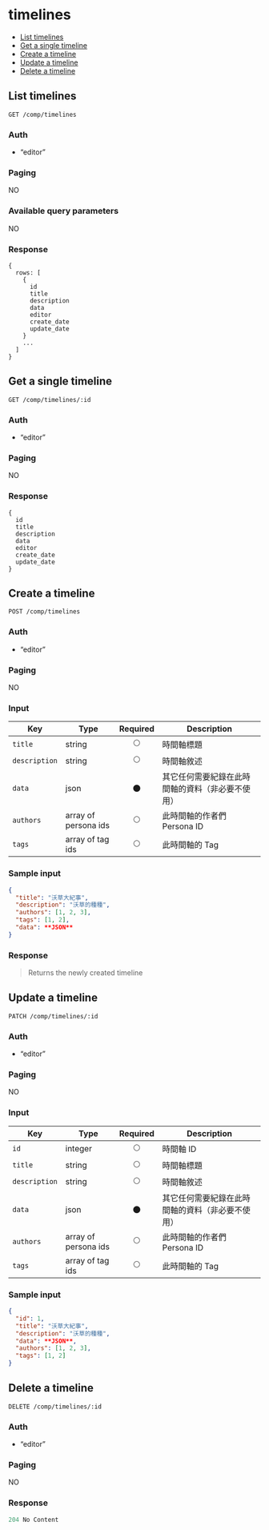 # timelines

- [List timelines](#list-timelines)
- [Get a single timeline](#get-a-single-timeline)
- [Create a timeline](#create-a-timeline)
- [Update a timeline](#update-a-timeline)
- [Delete a timeline](#delete-a-timeline)

## List timelines
```
GET /comp/timelines
```

### Auth
- “editor”

### Paging
NO

### Available query parameters
NO

### Response
```
{
  rows: [
    {
      id
      title
      description
      data
      editor
      create_date
      update_date
    }
    ...
  ]
}
```

## Get a single timeline
```
GET /comp/timelines/:id
```

### Auth
- “editor”

### Paging
NO

### Response
```
{
  id
  title
  description
  data
  editor
  create_date
  update_date
}
```

## Create a timeline
```
POST /comp/timelines
```

### Auth
- “editor”

### Paging
NO

### Input

| Key | Type | Required | Description |
| --- | --- | :---: | --- |
| `title` | string | 🌕 | 時間軸標題 |
| `description` | string | 🌕 | 時間軸敘述 |
| `data` | json | 🌑 | 其它任何需要紀錄在此時間軸的資料（非必要不使用） |
| `authors` | array of persona ids | 🌕 | 此時間軸的作者們 Persona ID |
| `tags` | array of tag ids | 🌕 | 此時間軸的 Tag |

### Sample input
```json
{
  "title": "沃草大紀事",
  "description": "沃草的種種",
  "authors": [1, 2, 3],
  "tags": [1, 2],
  "data": **JSON**
}
```

### Response
> Returns the newly created timeline

## Update a timeline
```
PATCH /comp/timelines/:id
```

### Auth
- “editor”

### Paging
NO

### Input

| Key | Type | Required | Description |
| --- | --- | :---: | --- |
| `id` | integer | 🌕 | 時間軸 ID |
| `title` | string | 🌕 | 時間軸標題 |
| `description` | string | 🌕 | 時間軸敘述 |
| `data` | json | 🌑 | 其它任何需要紀錄在此時間軸的資料（非必要不使用） |
| `authors` | array of persona ids | 🌕 | 此時間軸的作者們 Persona ID |
| `tags` | array of tag ids | 🌕 | 此時間軸的 Tag |

### Sample input
```json
{
  "id": 1,
  "title": "沃草大紀事",
  "description": "沃草的種種",
  "data": **JSON**,
  "authors": [1, 2, 3],
  "tags": [1, 2]
}
```

## Delete a timeline
```
DELETE /comp/timelines/:id
```

### Auth
- “editor”

### Paging
NO

### Response
```javascript
204 No Content
```
